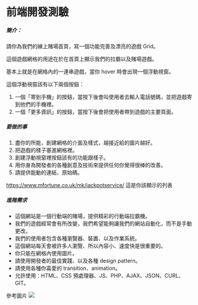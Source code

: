 # 前端開發測驗

##### 簡介：

請你為我們的線上賭場首頁，寫一個功能完善及漂亮的遊戲 Grid。

這個遊戲網格的用途在於在首頁上顯示我們的拉霸以及賭場遊戲。

基本上就是在網格內的一連串遊戲，當你 hover 時會出現一個浮動視窗。

這個浮動視窗該有以下兩個按鈕：

1.  一個「寄到手機」的按鈕，當按下後會叫使用者去輸入電話號碼，並把遊戲寄到他們的手機裡。
2.  一個「更多資訊」的按鈕，當按下後會把使用者帶到遊戲的主要頁面。

##### 要做的事

1.  盡你的所能，創建網格的介面及樣式，越接近給的圖片越好。
2.  把遊戲的樣子塞進網格裡。
3.  創建浮動視窗裡按鈕該有的功能跟樣子。
4.  用你身為開發者的各種創意及技術來提供任何你覺得很棒的改善。
5.  請提供能動的連結、原始碼。

https://www.mfortune.co.uk/mk/jackpotservice/ 這是你該顯示的列表

##### 進階需求

*   這個網站是一個行動端的賭場，提供精彩的行動端拉霸機。
*   我們的遊戲經常會有所改變，我們希望能夠讓我們的網站自動化，而不是手動更改。
*   我們的使用者包含各種瀏覽器、裝置、以及作業系統。
*   這個網站每天會被許多人瀏覽、所以內容小、速度快是很重要的。
*   你只能在網格內使用圖片。
*   請使用開發者的最佳實踐、以及各種 design pattern。
*   請使用各種你喜愛的 transition、animation。
*   允許使用：HTML、CSS 預處理器、JS、PHP、AJAX、JSON、CURL、GIT。

參考圖片 ![](https://i.imgur.com/mHg4Gjp.png)
